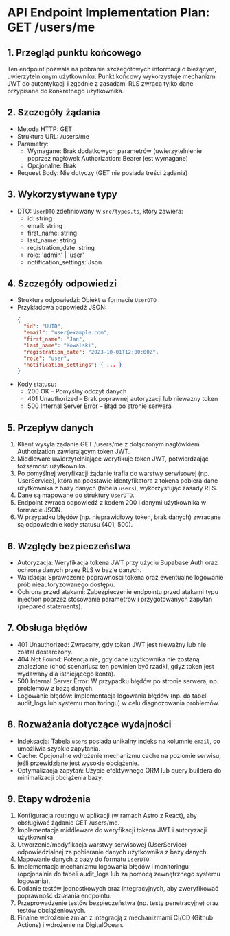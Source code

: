 # API Endpoint Implementation Plan: GET /users/me

## 1. Przegląd punktu końcowego
Ten endpoint pozwala na pobranie szczegółowych informacji o bieżącym, uwierzytelnionym użytkowniku. Punkt końcowy wykorzystuje mechanizm JWT do autentykacji i zgodnie z zasadami RLS zwraca tylko dane przypisane do konkretnego użytkownika.

## 2. Szczegóły żądania
- Metoda HTTP: GET
- Struktura URL: /users/me
- Parametry:
  - Wymagane: Brak dodatkowych parametrów (uwierzytelnienie poprzez nagłówek Authorization: Bearer <token> jest wymagane)
  - Opcjonalne: Brak
- Request Body: Nie dotyczy (GET nie posiada treści żądania)

## 3. Wykorzystywane typy
- DTO: `UserDTO` zdefiniowany w `src/types.ts`, który zawiera:
  - id: string
  - email: string
  - first_name: string
  - last_name: string
  - registration_date: string
  - role: 'admin' | 'user'
  - notification_settings: Json

## 4. Szczegóły odpowiedzi
- Struktura odpowiedzi: Obiekt w formacie `UserDTO`
- Przykładowa odpowiedź JSON:
  ```json
  {
    "id": "UUID",
    "email": "user@example.com",
    "first_name": "Jan",
    "last_name": "Kowalski",
    "registration_date": "2023-10-01T12:00:00Z",
    "role": "user",
    "notification_settings": { ... }
  }
  ```
- Kody statusu:
  - 200 OK – Pomyślny odczyt danych
  - 401 Unauthorized – Brak poprawnej autoryzacji lub nieważny token
  - 500 Internal Server Error – Błąd po stronie serwera

## 5. Przepływ danych
1. Klient wysyła żądanie GET /users/me z dołączonym nagłówkiem Authorization zawierającym token JWT.
2. Middleware uwierzytelniające weryfikuje token JWT, potwierdzając tożsamość użytkownika.
3. Po pomyślnej weryfikacji żądanie trafia do warstwy serwisowej (np. UserService), która na podstawie identyfikatora z tokena pobiera dane użytkownika z bazy danych (tabela `users`), wykorzystując zasady RLS.
4. Dane są mapowane do struktury `UserDTO`.
5. Endpoint zwraca odpowiedź z kodem 200 i danymi użytkownika w formacie JSON.
6. W przypadku błędów (np. nieprawidłowy token, brak danych) zwracane są odpowiednie kody statusu (401, 500).

## 6. Względy bezpieczeństwa
- Autoryzacja: Weryfikacja tokena JWT przy użyciu Supabase Auth oraz ochrona danych przez RLS w bazie danych.
- Walidacja: Sprawdzenie poprawności tokena oraz ewentualne logowanie prób nieautoryzowanego dostępu.
- Ochrona przed atakami: Zabezpieczenie endpointu przed atakami typu injection poprzez stosowanie parametrów i przygotowanych zapytań (prepared statements).

## 7. Obsługa błędów
- 401 Unauthorized: Zwracany, gdy token JWT jest nieważny lub nie został dostarczony.
- 404 Not Found: Potencjalnie, gdy dane użytkownika nie zostaną znalezione (choć scenariusz ten powinien być rzadki, gdyż token jest wydawany dla istniejącego konta).
- 500 Internal Server Error: W przypadku błędów po stronie serwera, np. problemów z bazą danych.
- Logowanie błędów: Implementacja logowania błędów (np. do tabeli audit_logs lub systemu monitoringu) w celu diagnozowania problemów.

## 8. Rozważania dotyczące wydajności
- Indeksacja: Tabela `users` posiada unikalny indeks na kolumnie `email`, co umożliwia szybkie zapytania.
- Cache: Opcjonalne wdrożenie mechanizmu cache na poziomie serwisu, jeśli przewidziane jest wysokie obciążenie.
- Optymalizacja zapytań: Użycie efektywnego ORM lub query buildera do minimalizacji obciążenia bazy.

## 9. Etapy wdrożenia
1. Konfiguracja routingu w aplikacji (w ramach Astro z React), aby obsługiwać żądanie GET /users/me.
2. Implementacja middleware do weryfikacji tokena JWT i autoryzacji użytkownika.
3. Utworzenie/modyfikacja warstwy serwisowej (UserService) odpowiedzialnej za pobieranie danych użytkownika z bazy danych.
4. Mapowanie danych z bazy do formatu `UserDTO`.
5. Implementacja mechanizmu logowania błędów i monitoringu (opcjonalnie do tabeli audit_logs lub za pomocą zewnętrznego systemu logowania).
6. Dodanie testów jednostkowych oraz integracyjnych, aby zweryfikować poprawność działania endpointu.
7. Przeprowadzenie testów bezpieczeństwa (np. testy penetracyjne) oraz testów obciążeniowych.
8. Finalne wdrożenie zmian z integracją z mechanizmami CI/CD (Github Actions) i wdrożenie na DigitalOcean. 
